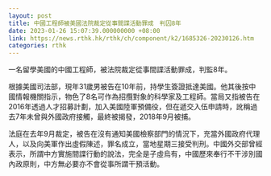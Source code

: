 ```yaml
---
layout: post
title: 中國工程師被美國法院裁定從事間諜活動罪成　判囚8年
date: 2023-01-26 15:07:39.000000000 +08:00
link: https://news.rthk.hk/rthk/ch/component/k2/1685326-20230126.htm
categories: rthk
---
```


一名留學美國的中國工程師，被法院裁定從事間諜活動罪成，判監8年。

根據美國司法部，現年31歲男被告在10年前，持學生簽證抵達美國。他其後按中國情報機關指示，物色了8名可作為招攬對象的科學家及工程師。當局又指被告在2016年透過人才招募計劃，加入美國陸軍預備役，但在遞交入伍申請時，訛稱過去7年未曾與外國政府接觸，最終被揭發，2018年9月被捕。

法庭在去年9月裁定，被告在沒有通知美國檢察部門的情況下，充當外國政府代理人，以及向美軍作出虛假陳述，罪名成立，當地星期三接受判刑。中國外交部曾經表示，所謂中方實施間諜行動的說法，完全是子虛烏有，中國歷來奉行不干涉別國內政原則，中方無必要亦不會從事所謂干預活動。
